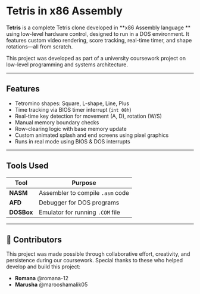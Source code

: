 # Tetris in x86 Assembly

**Tetris** is a complete Tetris clone developed in **x86 Assembly language ** using low-level hardware control, designed to run in a DOS environment. It features custom video rendering, score tracking, real-time timer, and shape rotations—all from scratch.

  This project was developed as part of a university coursework project on low-level programming and systems architecture.

---

##  Features

- Tetromino shapes: Square, L-shape, Line, Plus
- Time tracking via BIOS timer interrupt (`int 08h`)
- Real-time key detection for movement (A, D), rotation (W/S)
- Manual memory boundary checks
- Row-clearing logic with base memory update
- Custom animated splash and end screens using pixel graphics
- Runs in real mode using BIOS & DOS interrupts

---

## Tools Used

| Tool      | Purpose                          |
|-----------|----------------------------------|
| **NASM**  | Assembler to compile `.asm` code |
| **AFD**   | Debugger for DOS programs        |
| **DOSBox**| Emulator for running `.COM` file |

---
## 👥 Contributors

This project was made possible through collaborative effort, creativity, and persistence during our coursework.
Special thanks to these who helped develop and build this project:
-  **Romana**  @romana-12
-  **Marusha** @marooshamalik05

